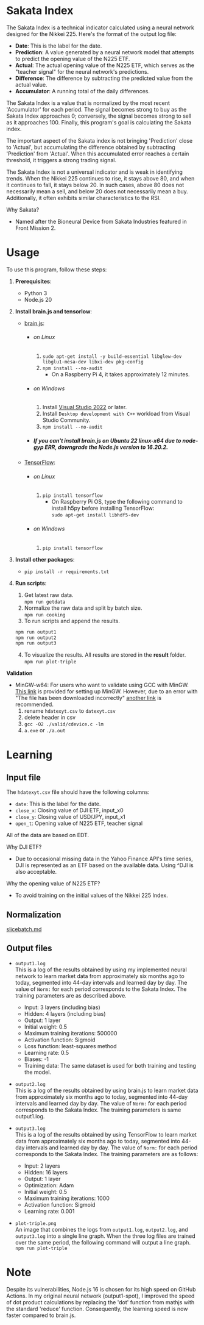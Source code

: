 # Sakata Index

The Sakata Index is a technical indicator calculated using a neural network designed for the Nikkei 225. Here's the format of the output log file:

- **Date**: This is the label for the date.
- **Prediction**: A value generated by a neural network model that attempts to predict the opening value of the N225 ETF.
- **Actual**: The actual opening value of the N225 ETF, which serves as the "teacher signal" for the neural network's predictions.
- **Difference**: The difference by subtracting the predicted value from the actual value.
- **Accumulator**: A running total of the daily differences.

The Sakata Index is a value that is normalized by the most recent 'Accumulator' for each period. The signal becomes strong to buy as the Sakata Index approaches 0; conversely, the signal becomes strong to sell as it approaches 100. Finally, this program's goal is calculating the Sakata index.  

The important aspect of the Sakata index is not bringing 'Prediction' close to 'Actual', but accumulating the difference obtained by subtracting 'Prediction' from 'Actual'. When this accumulated error reaches a certain threshold, it triggers a strong trading signal.  

The Sakata Index is not a universal indicator and is weak in identifying trends. When the Nikkei 225 continues to rise, it stays above 80, and when it continues to fall, it stays below 20. In such cases, above 80 does not necessarily mean a sell, and below 20 does not necessarily mean a buy. Additionally, it often exhibits similar characteristics to the RSI.  

Why Sakata?
- Named after the Bioneural Device from Sakata Industries featured in Front Mission 2.

# Usage

To use this program, follow these steps:

1. **Prerequisites**:
   - Python 3
   - Node.js 20

2. **Install brain.js and tensorlow**:
   - [brain.js](https://github.com/BrainJS/brain.js):
      - ###### on Linux
         1. `sudo apt-get install -y build-essential libglew-dev libglu1-mesa-dev libxi-dev pkg-config` 
         2. `npm install --no-audit`
            - On a Raspberry Pi 4, it takes approximately 12 minutes.
      - ###### on Windows
         1. Install [Visual Studio 2022](https://visualstudio.microsoft.com/downloads) or later.
         2. Install `Desktop development with C++` workload from Visual Studio Community.
         3. `npm install --no-audit`
      - ##### If you can't install brain.js on Ubuntu 22 linux-x64 due to node-gyp ERR, downgrade the Node.js version to 16.20.2.

   - [TensorFlow](https://www.tensorflow.org):
      - ###### on Linux
         1. `pip install tensorflow`
            - On Raspberry Pi OS, type the following command to install h5py before installing TensorFlow:  
            `sudo apt-get install libhdf5-dev`
      - ###### on Windows
         1. `pip install tensorflow`

3. **Install other packages**:
   - `pip install -r requirements.txt`

3. **Run scripts**:
   1. Get latest raw data.  
   `npm run getdata`
   2. Normalize the raw data and split by batch size.  
   `npm run cooking`
   3. To run scripts and append the results.  
   ```bash
   npm run output1
   npm run output2
   npm run output3
   ```
   4. To visualize the results. All results are stored in the **result** folder.  
   `npm run plot-triple`

**Validation**
   - MinGW-w64: For users who want to validate using GCC with MinGW.  
      [This link](https://code.visualstudio.com/docs/cpp/config-mingw) is provided for setting up MinGW. However, due to an error with "The file has been downloaded incorrectly" [another link](https://winlibs.com/) is recommended.  
      1. rename `hdatexyt.csv` to `datexyt.csv`
      2. delete header in csv
      3. `gcc -O2 ./valid/cdevice.c -lm` 
      4. `a.exe` or `./a.out`  

# Learning
## Input file

The `hdatexyt.csv` file should have the following columns:

- `date`: This is the label for the date.
- `close_x`: Closing value of DJI ETF, input_x0
- `close_y`: Closing value of USD/JPY, input_x1
- `open_t`: Opening value of N225 ETF, teacher signal

All of the data are based on EDT.

Why DJI ETF?
- Due to occasional missing data in the Yahoo Finance API's time series, DJI is represented as an ETF based on the available data. Using ^DJI is also acceptable.

Why the opening value of N225 ETF?
- To avoid training on the initial values of the Nikkei 225 Index.

## Normalization
[slicebatch.md](https://github.com/BEROCHLU/sakata/blob/main/docs/slicebatch.md)

## Output files

- `output1.log`  
  This is a log of the results obtained by using my implemented neural network to learn market data from approximately six months ago to today, segmented into 44-day intervals and learned day by day. The value of `Norm:` for each period corresponds to the Sakata Index. The training parameters are as described above.
  - Input: 3 layers (including bias)
  - Hidden: 4 layers (including bias)
  - Output: 1 layer
  - Initial weight: 0.5
  - Maximum training iterations: 500000
  - Activation function: Sigmoid
  - Loss function: least-squares method
  - Learning rate: 0.5
  - Biases: -1
  - Training data: The same dataset is used for both training and testing the model.

- `output2.log`  
  This is a log of the results obtained by using brain.js to learn market data from approximately six months ago to today, segmented into 44-day intervals and learned day by day. The value of `Norm:` for each period corresponds to the Sakata Index. The training parameters is same output1.log.

- `output3.log`  
  This is a log of the results obtained by using TensorFlow to learn market data from approximately six months ago to today, segmented into 44-day intervals and learned day by day. The value of `Norm:` for each period corresponds to the Sakata Index. The training parameters are as follows:
  - Input: 2 layers
  - Hidden: 16 layers
  - Output: 1 layer
  - Optimization: Adam
  - Initial weight: 0.5
  - Maximum training iterations: 1000
  - Activation function: Sigmoid
  - Learning rate: 0.001

- `plot-triple.png`  
  An image that combines the logs from `output1.log`, `output2.log`, and `output3.log` into a single line graph.
  When the three log files are trained over the same period, the following command will output a line graph.  
  `npm run plot-triple`

# Note

Despite its vulnerabilities, Node.js 16 is chosen for its high speed on GitHub Actions. In my original neural network (output1-spot), I improved the speed of dot product calculations by replacing the 'dot' function from mathjs with the standard 'reduce' function. Consequently, the learning speed is now faster compared to brain.js.
